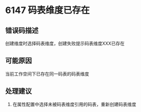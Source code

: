 # 6147 码表维度已存在<a name="dgc_01_272"></a>

## 错误码描述<a name="zh-cn_topic_0000001160798941_se842c39d44ee45e587ca36bb50cf37c7"></a>

创建维度时选择码表维度，创建失败提示码表维度XXX已存在

## 可能原因<a name="zh-cn_topic_0000001160798941_s658a289c6be04e6d8c6bee691c1aaa2e"></a>

当前工作空间下已存在同一码表的码表维度

## 处理建议<a name="zh-cn_topic_0000001160798941_section192884102474"></a>

1.  在属性配置中选择未被码表维度引用的码表，重新创建码表维度

